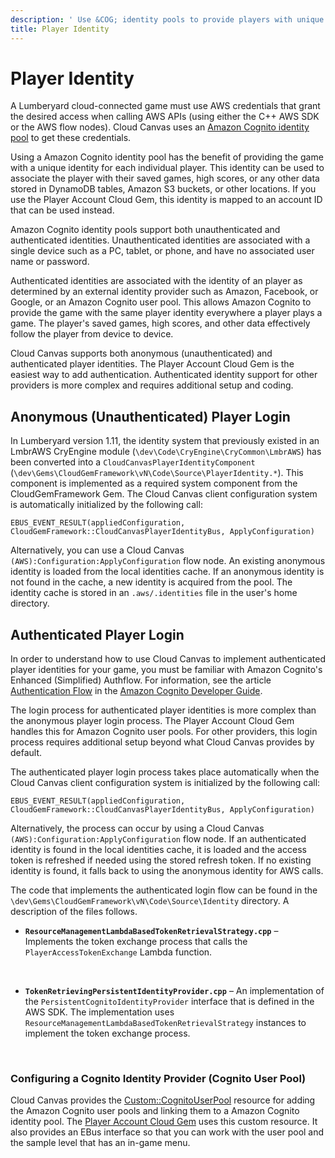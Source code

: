 ```yaml
---
description: ' Use &COG; identity pools to provide players with unique identities. '
title: Player Identity
---
```

# Player Identity<a name="cloud-canvas-rm-security-player-identity"></a>

A Lumberyard cloud\-connected game must use AWS credentials that grant the desired access when calling AWS APIs \(using either the C\+\+ AWS SDK or the AWS flow nodes\)\. Cloud Canvas uses an [Amazon Cognito identity pool](https://docs.aws.amazon.com/cognito/latest/developerguide/identity-pools.html) to get these credentials\.

Using a Amazon Cognito identity pool has the benefit of providing the game with a unique identity for each individual player\. This identity can be used to associate the player with their saved games, high scores, or any other data stored in DynamoDB tables, Amazon S3 buckets, or other locations\. If you use the Player Account Cloud Gem, this identity is mapped to an account ID that can be used instead\.

Amazon Cognito identity pools support both unauthenticated and authenticated identities\. Unauthenticated identities are associated with a single device such as a PC, tablet, or phone, and have no associated user name or password\.

Authenticated identities are associated with the identity of an player as determined by an external identity provider such as Amazon, Facebook, or Google, or an Amazon Cognito user pool\. This allows Amazon Cognito to provide the game with the same player identity everywhere a player plays a game\. The player's saved games, high scores, and other data effectively follow the player from device to device\.

Cloud Canvas supports both anonymous \(unauthenticated\) and authenticated player identities\. The Player Account Cloud Gem is the easiest way to add authentication\. Authenticated identity support for other providers is more complex and requires additional setup and coding\.

## Anonymous \(Unauthenticated\) Player Login<a name="cloud-canvas-anonymous-unauthenticated-player-login"></a>

In Lumberyard version 1\.11, the identity system that previously existed in an LmbrAWS CryEngine module \(`\dev\Code\CryEngine\CryCommon\LmbrAWS`\) has been converted into a `CloudCanvasPlayerIdentityComponent` \(`\dev\Gems\CloudGemFramework\vN\Code\Source\PlayerIdentity.*`\)\. This component is implemented as a required system component from the CloudGemFramework Gem\. The Cloud Canvas client configuration system is automatically initialized by the following call:

```
EBUS_EVENT_RESULT(appliedConfiguration, CloudGemFramework::CloudCanvasPlayerIdentityBus, ApplyConfiguration)
```

Alternatively, you can use a Cloud Canvas `(AWS):Configuration:ApplyConfiguration` flow node\. An existing anonymous identity is loaded from the local identities cache\. If an anonymous identity is not found in the cache, a new identity is acquired from the pool\. The identity cache is stored in an `.aws/.identities` file in the user's home directory\.

## Authenticated Player Login<a name="cloud-canvas-authenticated-player-login"></a>

In order to understand how to use Cloud Canvas to implement authenticated player identities for your game, you must be familiar with Amazon Cognito's Enhanced \(Simplified\) Authflow\. For information, see the article [Authentication Flow](https://docs.aws.amazon.com/cognito/latest/developerguide/amazon-cognito-user-pools-authentication-flow.html) in the [Amazon Cognito Developer Guide](https://docs.aws.amazon.com/cognito/latest/developerguide/what-is-amazon-cognito.html)\.

The login process for authenticated player identities is more complex than the anonymous player login process\. The Player Account Cloud Gem handles this for Amazon Cognito user pools\. For other providers, this login process requires additional setup beyond what Cloud Canvas provides by default\.

The authenticated player login process takes place automatically when the Cloud Canvas client configuration system is initialized by the following call:

```
EBUS_EVENT_RESULT(appliedConfiguration, CloudGemFramework::CloudCanvasPlayerIdentityBus, ApplyConfiguration)
```

Alternatively, the process can occur by using a Cloud Canvas `(AWS):Configuration:ApplyConfiguration` flow node\. If an authenticated identity is found in the local identities cache, it is loaded and the access token is refreshed if needed using the stored refresh token\. If no existing identity is found, it falls back to using the anonymous identity for AWS calls\.

The code that implements the authenticated login flow can be found in the `\dev\Gems\CloudGemFramework\vN\Code\Source\Identity` directory\. A description of the files follows\.
+ **`ResourceManagementLambdaBasedTokenRetrievalStrategy.cpp`** – Implements the token exchange process that calls the `PlayerAccessTokenExchange` Lambda function\.

   
+ **`TokenRetrievingPersistentIdentityProvider.cpp`** – An implementation of the `PersistentCognitoIdentityProvider` interface that is defined in the AWS SDK\. The implementation uses `ResourceManagementLambdaBasedTokenRetrievalStrategy` instances to implement the token exchange process\.

   

### Configuring a Cognito Identity Provider \(Cognito User Pool\)<a name="cloud-canvas-rm-security-player-cognito-user-pool"></a>

Cloud Canvas provides the [Custom::CognitoUserPool](cloud-canvas-custom-resources.md#cloud-canvas-custom-resources-cognito-identity-pool) resource for adding the Amazon Cognito user pools and linking them to a Amazon Cognito identity pool\. The [Player Account Cloud Gem](cloud-canvas-cloud-gem-player-account.md) uses this custom resource\. It also provides an EBus interface so that you can work with the user pool and the sample level that has an in\-game menu\.